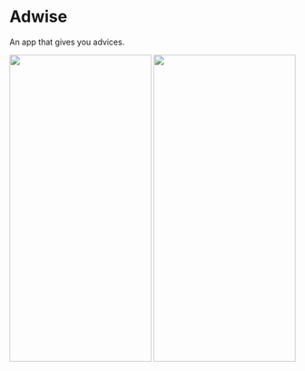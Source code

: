 # Adwise
An app that gives you advices.

<img src="https://user-images.githubusercontent.com/61358759/147853490-c6732909-974e-4dc7-960b-b1d3de4d14f9.PNG" width="250" height="540">
<img src="https://user-images.githubusercontent.com/61358759/147853491-5c5887b9-164c-4bcd-86a3-bf9e67f735ea.PNG" width="250" height="540">


